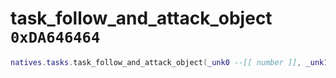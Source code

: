 # task_follow_and_attack_object `0xDA646464`

```lua
natives.tasks.task_follow_and_attack_object(_unk0 --[[ number ]], _unk1 --[[ number ]], _unk2 --[[ number ]], _unk3 --[[ number ]], _unk4 --[[ number ]], _unk5 --[[ number ]], _unk6 --[[ number ]], _unk7 --[[ number ]], _unk8 --[[ number ]])
```